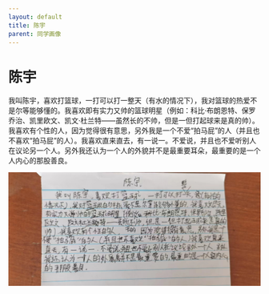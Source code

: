 ```yaml
---
layout: default
title: 陈宇
parent: 同学画像
---
```


# 陈宇

我叫陈宇，喜欢打篮球，一打可以打一整天（有水的情况下），我对篮球的热爱不是尔等能够懂的。我喜欢即有实力又帅的篮球明星（例如：科比·布朗恩特、保罗乔治、凯里欧文、凯文·杜兰特——虽然长的不帅，但是一但打起球来是真的帅）。我喜欢有个性的人，因为觉得很有意思，另外我是一个不爱“拍马屁”的人（并且也不喜欢“拍马屁”的人）。我喜欢直来直去，有一说一。不爱说，并且也不爱听别人在议论另一个人。另外我还认为一个人的外貌并不是最重要耳朵，最重要的是一个人内心的那股善良。

![陈宇自我介绍](/photos/陈宇.jpg)
